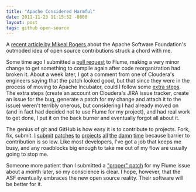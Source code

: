 ```yaml
---
title: "Apache Considered Harmful"
date: 2011-11-23 11:15:52 -0800
layout: post
tags: github open-source
---
```

A [recent article by Mikeal Rogers ](http://www.futurealoof.com/posts/apache-considered-harmful.html) about the Apache Software Foundation's outmoded idea of open source contributions struck a chord with me.

Some time ago I submitted a [pull request](https://github.com/cloudera/flume/pull/12) to Flume, making a very minor change to get something to compile again after code reorganization had broken it. About a week later, I got a comment from one of Cloudera's engineers saying that the patch looked good, but that since they were in the process of moving to Apache Incubator, could I follow some [extra steps](https://github.com/cloudera/flume/wiki/HowToContribute). The extra steps (create an account on Cloudera's JIRA issue tracker, create an issue for the bug, generate a patch for my change and attach it to the issue) weren't terribly onerous, but considering I had already moved on (and in fact had decided not to use Flume for my project), and had real work to get done, I put it on the back burner and eventually forgot all about it.

The genius of git and GitHub is how easy it is to contribute to projects. Fork, fix, submit. [I](https://github.com/defnull/bottle/commits/master?author=bgreenlee) [submit](https://github.com/AloneRoad/mogilelocal/commits/master?author=bgreenlee) [patches](https://github.com/github/github-services/commits/master?author=bgreenlee) [to](https://github.com/spagalloco/airbrake-api/commit/e9abeefb8b5cd573c6bd0902e4775a32cab2c8b8) [projects](https://github.com/boto/boto/commits/master?author=bgreenlee) [all](https://github.com/defunkt/gist/commits/master?author=bgreenlee) [the](https://github.com/collectiveidea/tinder/commits/master?author=bgreenlee) [damn](https://github.com/rails/rails/commits/master?author=bgreenlee) [time](https://github.com/datamapper/extlib/commits/master?author=bgreenlee) because barrier to contribution is so low. Like most developers, I've got a job that keeps me busy, and any roadblocks big enough to take me out of my flow are usually going to stop me.

Someone more patient than I submitted a ["proper" patch](https://issues.cloudera.org/browse/FLUME-669) for my Flume issue about a month later, so my conscience is clear. I hope, however, that the ASF eventually embraces the new open source reality. Their software will be better for it.




